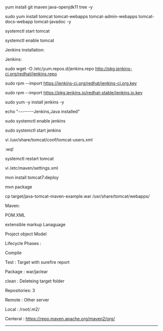 yum install git maven java-openjdk11 tree -y

sudo yum install tomcat tomcat-webapps tomcat-admin-webapps tomcat-docs-webapp tomcat-javadoc -y

systemctl start tomcat

systemctl enable tomcat

Jenkins installation:

Jenkins:

sudo wget -O /etc/yum.repos.d/jenkins.repo http://pkg.jenkins-ci.org/redhat/jenkins.repo

sudo rpm --import https://jenkins-ci.org/redhat/jenkins-ci.org.key

sudo rpm --import https://pkg.jenkins.io/redhat-stable/jenkins.io.key 

sudo yum -y install jenkins -y

echo "--------Jenkins,Java installed"

sudo systemctl enable jenkins

sudo systemctl start jenkins

vi /usr/share/tomcat/conf/tomcat-users.xml

:wq!

systemctl restart tomcat

 vi /etc/maven/settings.xml

mvn install tomcat7:deploy


mvn package

cp target/java-tomcat-maven-example.war /usr/share/tomcat/webapps/


Maven:

POM.XML   

extensible markup Lanaguage

Project object Model 

Lifecycle Phases :

Compile

Test : Target with surefire report

Package : war/jar/ear


clean : Deleteing target folder

Repositories: 3 

Remote : Other server

Local : /root/.m2/

Centeral : https://repo.maven.apache.org/maven2/org/

--------------------------------------
